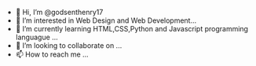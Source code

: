 - 👋 Hi, I’m @godsenthenry17
- 👀 I’m interested in Web Design and Web Development...
- 🌱 I’m currently learning HTML,CSS,Python and Javascript programming languague ...
- 💞️ I’m looking to collaborate on ...
- 📫 How to reach me ...

<!---
godsenthenry17/godsenthenry17 is a ✨ special ✨ repository because its `README.md` (this file) appears on your GitHub profile.
You can click the Preview link to take a look at your changes.
--->
